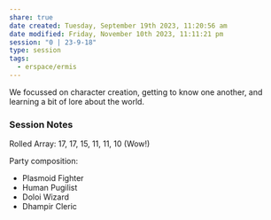 ```yaml
---
share: true
date created: Tuesday, September 19th 2023, 11:20:56 am
date modified: Friday, November 10th 2023, 11:11:21 pm
session: "0 | 23-9-18"
type: session
tags:
  - erspace/ermis
---
```


We focussed on character creation, getting to know one another, and learning a bit of lore about the world. 

### Session Notes

Rolled Array: 17, 17, 15, 11, 11, 10 (Wow!)

Party composition:

- Plasmoid Fighter 
- Human Pugilist 
- Doloi Wizard 
- Dhampir Cleric 
